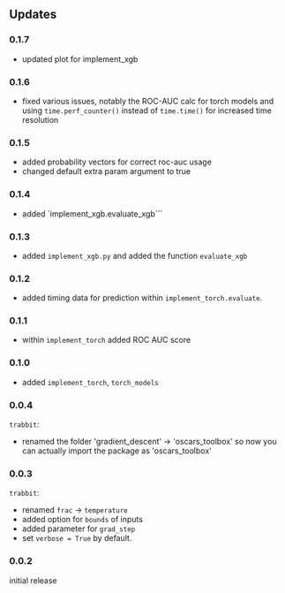 ## Updates

### 0.1.7
* updated plot for implement_xgb

### 0.1.6
* fixed various issues, notably the ROC-AUC calc for torch models and using `time.perf_counter()` instead of `time.time()` for increased time resolution

### 0.1.5
* added probability vectors for correct roc-auc usage
* changed default extra param argument to true

### 0.1.4
* added `implement_xgb.evaluate_xgb```

### 0.1.3
* added ```implement_xgb.py``` and added the function ```evaluate_xgb```

### 0.1.2
* added timing data for prediction within `implement_torch.evaluate`.

### 0.1.1
* within `implement_torch` added ROC AUC score

### 0.1.0
* added ```implement_torch```, ```torch_models```

### 0.0.4
```trabbit```: 
* renamed the folder 'gradient_descent' -> 'oscars_toolbox' so now you can actually import the package as 'oscars_toolbox'

### 0.0.3
```trabbit```: 
* renamed ```frac``` -> ```temperature```
* added option for ```bounds``` of inputs
* added parameter for ```grad_step```
* set ```verbose = True``` by default.

### 0.0.2
initial release